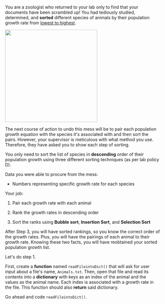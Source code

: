 <!--Title={Zoologist}-->

<!--badges={Algorithmns:100}-->

<!--concepts{Sorting Algorithms, Dictionaries}-->

You are a zoologist who returned to your lab only to find that your documents have been scrambled up! You had tediously studied, determined, and **sorted** different species of animals by their population growth rate from <u>lowest to highest</u>.

<p><img 				    src="https://media.istockphoto.com/vectors/floating-a-pile-of-paper-with-question-marks-in-the-air-vector-id1143663911?k=6&m=1143663911&s=612x612&w=0&h=gCBL8gA4le0xV88MXK61ULqa9dHa4CjBUB1a1tbmIZ4=" height="300">

The next course of action to undo this mess will be to pair each population growth equation with the species it's associated with and then sort the pairs. However, your supervisor is meticulous with what method you use. Therefore, they have asked you to show each step of sorting.

You only need to sort the list of species in **descending** order of their population growth using three different sorting techniques (as per lab policy D).

Data you were able to procure from the mess:

* Numbers representing specific growth rate for each species

Your job:

1. Pair each growth rate with each animal

2. Rank the growth rates in descending order

3. Sort the ranks using **Bubble sort**, **Insertion Sort**, and **Selection Sort**

After Step 3, you will have sorted rankings, so you know the correct order of the growth rates. Plus, you will have the pairings of each animal to their growth rate. Knowing these two facts, you will have reobtained your sorted population growth list.



Let's do step 1.

First, create a **function** named `readFileintoDict()` that will ask for user input about a file's name, `Animals.txt`. Then, open that file and read its contents into a **dictionary** with keys as an index of the animal and the values as the animal name. Each index is associated with a growth rate in the file. This function should also **return** said dictionary. 

Go ahead and code `readFileintoDict()`.
